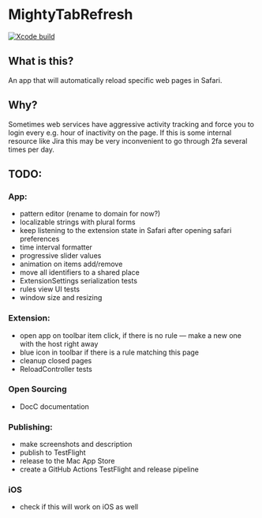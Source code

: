 # MightyTabRefresh

[![Xcode build](https://github.com/kukushechkin/MightyTabRefresh/actions/workflows/xcode.yml/badge.svg?branch=main)](https://github.com/kukushechkin/MightyTabRefresh/actions/workflows/xcode.yml)

## What is this?

An app that will automatically reload specific web pages in Safari.

## Why?

Sometimes web services have aggressive activity tracking and force you to login every e.g. hour of inactivity on the page. If this is some internal resource like Jira this may be very inconvenient to go through 2fa several times per day.

## TODO:

### App:
* pattern editor (rename to domain for now?)
* localizable strings with plural forms
* keep listening to the extension state in Safari after opening safari preferences
* time interval formatter
* progressive slider values
* animation on items add/remove
* move all identifiers to a shared place
* ExtensionSettings serialization tests
* rules view UI tests
* window size and resizing

### Extension:
* open app on toolbar item click, if there is no rule — make a new one with the host right away
* blue icon in toolbar if there is a rule matching this page
* cleanup closed pages
* ReloadController tests

### Open Sourcing
* DocC documentation

### Publishing:
* make screenshots and description
* publish to TestFlight
* release to the Mac App Store
* create a GitHub Actions TestFlight and release pipeline

### iOS 
* check if this will work on iOS as well

